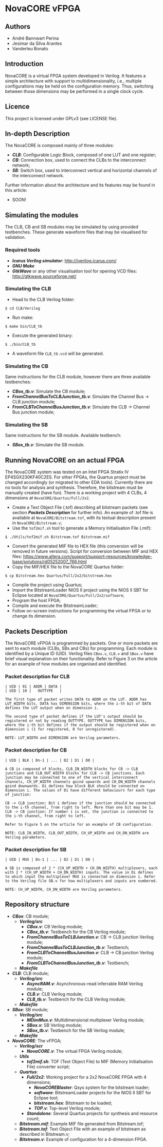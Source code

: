 # NovaCORE vFPGA

## Authors

* André Bannwart Perina
* Jesimar da Silva Arantes
* Vanderleu Bonato

## Introduction

NovaCORE is a virtual FPGA system developed in Verilog. It features a simple architecture with support to multidimensionality, i.e., multiple configurations may be held on the configuration memory. Thus, switching between those dimensions may be performed in a single clock cycle.

## Licence

This project is licensed under GPLv3 (see LICENSE file).

## In-depth Description

The NovaCORE is composed mainly of three modules:

* ***CLB***: Configurable Logic Block, composed of one LUT and one register;
* ***CB***: Connection box, used to connect the CLBs to the interconnect network;
* ***SB***: Switch box, used to interconnect vertical and horizontal channels of the interconnect network.

Further information about the architecture and its features may be found in this article:

* SOON!

## Simulating the modules

The CLB, CB and SB modules may be simulated by using provided testbenches. These generate waveform files that may be visualised for validation.

### Required tools

* ***Icarus Verilog simulator***: http://iverilog.icarus.com/
* ***GNU Make***
* ***GtkWave*** or any other visualisation tool for opening VCD files: http://gtkwave.sourceforge.net/

### Simulating the CLB

* Head to the CLB Verilog folder:
```
$ cd CLB/Verilog
```
* Run make:
```
$ make bin/CLB_tb
```
* Execute the generated binary:
```
$ ./bin/CLB_tb
```
* A waveform file `CLB_tb.vcd` will be generated.

### Simulating the CB

Same instructions for the CLB module, however there are three available testbenches:

* ***CBox_tb.v***: Simulate the CB module;
* ***FromChannelBusToCLBJunction_tb.v***: Simulate the Channel Bus -> CLB junction module;
* ***FromCLBToChannelBusJunction_tb.v***: Simulate the CLB -> Channel Bus junction module;

### Simulating the SB

Same instructions for the SB module. Available testbench:

* ***SBox_tb.v***: Simulate the SB module.

## Running NovaCORE on an actual FPGA

The NovaCORE system was tested on an Intel FPGA Stratix IV EP4SGX230KF40C2ES. For other FPGAs, the Quartus project must be changed accordingly (or migrated to other EDA tools). Currently there are no tools for analysis and synthesis. Therefore, the bitstream must be manually created (have fun). There is a working project with 4 CLBs, 4 dimensions at `NovaCORE/Quartus/Full/2x2`.

* Create a Text Object File (.tof) describing all bitstream packets (see section ***Packets Description*** for further info). An example of .tof file is available at `NovaCORE/Bitstream.tof`, with its textual description present in `NovaCORE/Bitstream.v`;
* Use the `tof2mif.sh` tool to generate a Memory Initialisation File (.mif):
```
$ ./Utils/tof2mif.sh Bitstream.tof Bitstream.mif
```
* Convert the generated MIF file to HEX file (this conversion will be removed in future versions). Script for conversion between MIF and HEX files: https://www.altera.com/support/support-resources/knowledge-base/solutions/rd05252007_766.html
* Copy the MIF/HEX file to the NovaCORE Quartus folder:
```
$ cp Bitstream.hex Quartus/Full/2x2/bitstream.hex
```
* Compile the project using Quartus;
* Import the BitstreamLoader NIOS II project using the NIOS II SBT for Eclipse located at `NovaCORE/Quartus/Full/2x2/software`;
* Program the host FPGA;
* Compile and execute the BitstreamLoader;
* Follow on-screen instructions for programming the virtual FPGA or to change its dimension.

## Packets Description

The NovaCORE vFPGA is programmed by packets. One or more packets are sent to each module (CLBs, SBs and CBs) for programming. Each module is identified by a Unique ID (UID). Verilog files `CBox.v`, `CLB.v` and `SBox.v` have brief visual explanation on their functionality. Refer to Figure 3 on the article for an example of how modules are organised and identified.

### Packet description for CLB

```
| UID | 01 | ADDR | DATA |
| UID | 10 |   OUTTYPE   |

The first type of packet writes DATA to ADDR on the LUT. ADDR has LUT_WIDTH bits. DATA has DIMENSION bits, where the i-th bit of DATA defines the LUT output when on dimension i.

The second type of packet defines if the LUT's output should be registered or not by reading OUTTYPE. OUTTYPE has DIMENSION bits, where the i-th bit defines if the output should be registered when on dimension i (1 for registered, 0 for unregistered).

NOTE: LUT_WIDTH and DIMENSION are Verilog parameters.
```

### Packet description for CB

```
| UID | BLK | Dn-1 | ... | D2 | D1 | D0 |

A CB is composed of blocks, CLB_IN_WIDTH blocks for CB -> CLB junctions and CLB_OUT_WIDTH blocks for CLB -> CB junctions. Each junction may be connected to one of the vertical interconnect channels, CH_UP_WIDTH channels goind upwards and CH_DN_WIDTH channels goind downwards. Di defines how block BLK should be connected on dimension i. The values of Di have different behaviours for each type of junction:

CB -> CLB junction: Bit i defines if the junction should be connected to the i-th channel, from right to left. More than one bit may be 1.
CLB -> CB junction: If number i is set, the junction is connected to the i-th channel, from right to left.

Refer to Figure 5 on the article for an example of CB configuration.

NOTE: CLB_IN_WIDTH, CLB_OUT_WIDTH, CH_UP_WIDTH and CH_DN_WIDTH are Verilog parameters.
```

### Packet description for SB

```
| UID | MUX | Dn-1 | ... | D2 | D1 | D0 |

A SB is composed of 2 * (CH_UP_WIDTH + CH_DN_WIDTH) multiplexers, each with 2 * (CH_UP_WIDTH + CH_DN_WIDTH) inputs. The value in Di defines to which input the multiplexer MUX is connected on dimension i. Refer to the Verilog file SB.v for how multiplexers and inputs are numbered.

NOTE: CH_UP_WIDTH, CH_DN_WIDTH are Verilog parameters.
```

## Repository structure

* ***CBox***: CB module;
	* ***Verilog/src***
		* ***CBox.v***: CB Verilog module;
		* ***CBox_tb.v***: Testbench for the CB Verilog module;
		* ***FromChannelBusToCLBJunction.v***: CB -> CLB junction Verilog module;
		* ***FromChannelBusToCLBJunction_tb.v***: Testbench;
		* ***FromCLBToChannelBusJunction.v***: CLB -> CB junction Verilog module;
		* ***FromCLBToChannelBusJunction_tb.v***: Testbench;
	* ***Makefile***
* ***CLB***: CLB module;
	* ***Verilog/src***
		* ***AsyncRAM.v***: Asynchronous-read inferrable RAM Verilog module;
		* ***CLB.v***: CLB Verilog module;
		* ***CLB_tb.v***: Testbench for the CLB Verilog module;
	* ***Makefile***
* ***SBox***: SB module;
	* ***Verilog/src***
		* ***MDimMux.v***: Multidimensional multiplexer Verilog module;
		* ***SBox.v***: SB Verilog module;
		* ***SBox_tb.v***: Testbench for the SB Verilog module;
	* ***Makefile***
* ***NovaCORE***: The vFPGA;
	* ***Verilog/scr***
		* ***NovaCORE.v***: The virtual FPGA Verilog module;
	* ***Utils***
		* ***tof2mif.sh***: TOF (Text Object File) to MIF (Memory Initialisation File) converter script;
	* ***Quartus***:
		* ***Full/2x2***: Working project for a 2x2 NovaCORE FPGA with 4 dimensions;
			* ***NovaCOREBlaster***: Qsys system for the bitstream loader;
			* ***software***: BitstreamLoader projects for the NIOS II SBT for Eclipse tool;
			* ***bitstream.hex***: Bitstream to be loaded;
			* ***TOP.v***: Top-level Verilog module;
		* ***Standalone***: Several Quartus projects for synthesis and resource count;
	* ***Bitstream.mif***: Example MIF file generated from Bitstream.tof;
	* ***Bitstream.tof***: Text Object File with an example of bitstream as described in Bitstream.v;
	* ***Bitstream.v***: Example of configuration for a 4-dimension FPGA.
